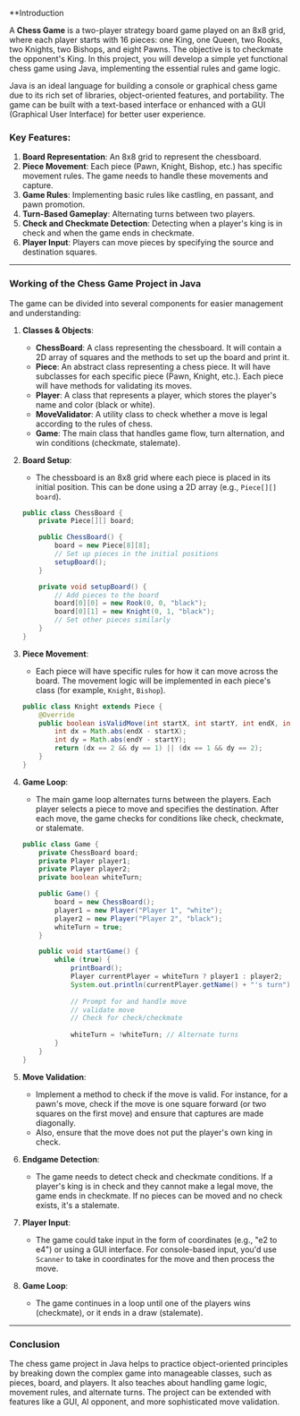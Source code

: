 **Introduction

A **Chess Game** is a two-player strategy board game played on an 8x8 grid, where each player starts with 16 pieces: one King, one Queen, two Rooks, two Knights, two Bishops, and eight Pawns. The objective is to checkmate the opponent's King. In this project, you will develop a simple yet functional chess game using Java, implementing the essential rules and game logic.

Java is an ideal language for building a console or graphical chess game due to its rich set of libraries, object-oriented features, and portability. The game can be built with a text-based interface or enhanced with a GUI (Graphical User Interface) for better user experience.

### Key Features:
1. **Board Representation**: An 8x8 grid to represent the chessboard.
2. **Piece Movement**: Each piece (Pawn, Knight, Bishop, etc.) has specific movement rules. The game needs to handle these movements and capture.
3. **Game Rules**: Implementing basic rules like castling, en passant, and pawn promotion.
4. **Turn-Based Gameplay**: Alternating turns between two players.
5. **Check and Checkmate Detection**: Detecting when a player's king is in check and when the game ends in checkmate.
6. **Player Input**: Players can move pieces by specifying the source and destination squares.

---

### Working of the Chess Game Project in Java

The game can be divided into several components for easier management and understanding:

1. **Classes & Objects**:
   - **ChessBoard**: A class representing the chessboard. It will contain a 2D array of squares and the methods to set up the board and print it.
   - **Piece**: An abstract class representing a chess piece. It will have subclasses for each specific piece (Pawn, Knight, etc.). Each piece will have methods for validating its moves.
   - **Player**: A class that represents a player, which stores the player's name and color (black or white).
   - **MoveValidator**: A utility class to check whether a move is legal according to the rules of chess.
   - **Game**: The main class that handles game flow, turn alternation, and win conditions (checkmate, stalemate).

2. **Board Setup**:
   - The chessboard is an 8x8 grid where each piece is placed in its initial position. This can be done using a 2D array (e.g., `Piece[][] board`).
   
   ```java
   public class ChessBoard {
       private Piece[][] board;

       public ChessBoard() {
           board = new Piece[8][8];
           // Set up pieces in the initial positions
           setupBoard();
       }

       private void setupBoard() {
           // Add pieces to the board
           board[0][0] = new Rook(0, 0, "black");
           board[0][1] = new Knight(0, 1, "black");
           // Set other pieces similarly
       }
   }
   ```

3. **Piece Movement**:
   - Each piece will have specific rules for how it can move across the board. The movement logic will be implemented in each piece's class (for example, `Knight`, `Bishop`).
   
   ```java
   public class Knight extends Piece {
       @Override
       public boolean isValidMove(int startX, int startY, int endX, int endY) {
           int dx = Math.abs(endX - startX);
           int dy = Math.abs(endY - startY);
           return (dx == 2 && dy == 1) || (dx == 1 && dy == 2);
       }
   }
   ```

4. **Game Loop**:
   - The main game loop alternates turns between the players. Each player selects a piece to move and specifies the destination. After each move, the game checks for conditions like check, checkmate, or stalemate.
   
   ```java
   public class Game {
       private ChessBoard board;
       private Player player1;
       private Player player2;
       private boolean whiteTurn;

       public Game() {
           board = new ChessBoard();
           player1 = new Player("Player 1", "white");
           player2 = new Player("Player 2", "black");
           whiteTurn = true;
       }

       public void startGame() {
           while (true) {
               printBoard();
               Player currentPlayer = whiteTurn ? player1 : player2;
               System.out.println(currentPlayer.getName() + "'s turn");
               
               // Prompt for and handle move
               // validate move
               // Check for check/checkmate
               
               whiteTurn = !whiteTurn; // Alternate turns
           }
       }
   }
   ```

5. **Move Validation**:
   - Implement a method to check if the move is valid. For instance, for a pawn's move, check if the move is one square forward (or two squares on the first move) and ensure that captures are made diagonally.
   - Also, ensure that the move does not put the player's own king in check.

6. **Endgame Detection**:
   - The game needs to detect check and checkmate conditions. If a player's king is in check and they cannot make a legal move, the game ends in checkmate. If no pieces can be moved and no check exists, it's a stalemate.

7. **Player Input**:
   - The game could take input in the form of coordinates (e.g., "e2 to e4") or using a GUI interface. For console-based input, you'd use `Scanner` to take in coordinates for the move and then process the move.

8. **Game Loop**:
   - The game continues in a loop until one of the players wins (checkmate), or it ends in a draw (stalemate).

---

### Conclusion

The chess game project in Java helps to practice object-oriented principles by breaking down the complex game into manageable classes, such as pieces, board, and players. It also teaches about handling game logic, movement rules, and alternate turns. The project can be extended with features like a GUI, AI opponent, and more sophisticated move validation.